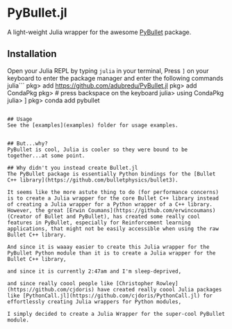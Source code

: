 # PyBullet.jl

A light-weight Julia wrapper for the awesome [PyBullet](https://github.com/bulletphysics/bullet3) package.

## Installation
Open your Julia REPL by typing  `julia` in your terminal, Press `]` on your keyboard to enter the package manager and enter the following commands
julia```
pkg> add https://github.com/adubredu/PyBullet.jl
pkg> add CondaPkg
pkg> # press backspace on the keyboard
julia> using CondaPkg
julia> ]
pkg> conda add pybullet
``` 

## Usage
See the [examples](examples) folder for usage examples.


## But...why?
PyBullet is cool, Julia is cooler so they were bound to be together...at some point.

## Why didn't you instead create Bullet.jl
The PyBullet package is essentially Python bindings for the [Bullet C++ library](https://github.com/bulletphysics/bullet3).

It seems like the more astute thing to do (for performance concerns) is to create a Julia wrapper for the core Bullet C++ library instead of creating a Julia wrapper for a Python wrapper of a C++ library. However, the great [Erwin Coumans](https://github.com/erwincoumans) (Creator of Bullet and PyBullet), has created some really cool features in PyBullet, especially for Reinforcement learning applications, that might not be easily accessible when using the raw Bullet C++ library. 

And since it is waaay easier to create this Julia wrapper for the PyBullet Python module than it is to create a Julia wrapper for the Bullet C++ library, 

and since it is currently 2:47am and I'm sleep-deprived,  

and since really coool people like [Christopher Rowley](https://github.com/cjdoris) have created really coool Julia packages like [PythonCall.jl](https://github.com/cjdoris/PythonCall.jl) for effortlessly creating Julia wrappers for Python modules,

I simply decided to create a Julia Wrapper for the super-cool PyBullet module.
